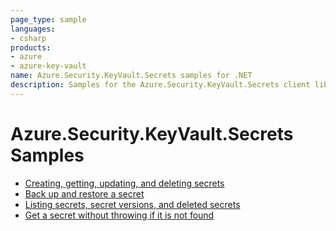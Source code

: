 ```yaml
---
page_type: sample
languages:
- csharp
products:
- azure
- azure-key-vault
name: Azure.Security.KeyVault.Secrets samples for .NET
description: Samples for the Azure.Security.KeyVault.Secrets client library.
---
```


# Azure.Security.KeyVault.Secrets Samples

- [Creating, getting, updating, and deleting secrets](https://github.com/Azure/azure-sdk-for-net/blob/main/sdk/keyvault/Azure.Security.KeyVault.Secrets/samples/Sample1_HelloWorld.md)
- [Back up and restore a secret](https://github.com/Azure/azure-sdk-for-net/blob/main/sdk/keyvault/Azure.Security.KeyVault.Secrets/samples/Sample2_BackupAndRestore.md)
- [Listing secrets, secret versions, and deleted secrets](https://github.com/Azure/azure-sdk-for-net/blob/main/sdk/keyvault/Azure.Security.KeyVault.Secrets/samples/Sample3_GetSecrets.md)
- [Get a secret without throwing if it is not found](https://github.com/Azure/azure-sdk-for-net/blob/main/sdk/keyvault/Azure.Security.KeyVault.Secrets/samples/Sample4_GetSecretIfExists.md)
